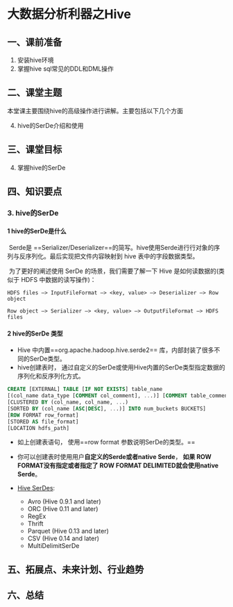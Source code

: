 # 大数据分析利器之Hive

## 一、课前准备

1. 安装hive环境
2. 掌握hive sql常见的DDL和DML操作


## 二、课堂主题

本堂课主要围绕hive的高级操作进行讲解。主要包括以下几个方面

4. hive的SerDe介绍和使用

## 三、课堂目标

4. 掌握hive的SerDe




## 四、知识要点

### 3. hive的SerDe

#### 1 hive的SerDe是什么

​	Serde是 ==Serializer/Deserializer==的简写。hive使用Serde进行行对象的序列与反序列化。最后实现把文件内容映射到 hive 表中的字段数据类型。

​	为了更好的阐述使用 SerDe 的场景，我们需要了解一下 Hive 是如何读数据的(类似于 HDFS 中数据的读写操作)：

```
HDFS files –> InputFileFormat –> <key, value> –> Deserializer –> Row object

Row object –> Serializer –> <key, value> –> OutputFileFormat –> HDFS files
```



#### 2 hive的SerDe 类型

- Hive 中内置==org.apache.hadoop.hive.serde2== 库，内部封装了很多不同的SerDe类型。
- hive创建表时， 通过自定义的SerDe或使用Hive内置的SerDe类型指定数据的序列化和反序列化方式。

```sql
CREATE [EXTERNAL] TABLE [IF NOT EXISTS] table_name 
[(col_name data_type [COMMENT col_comment], ...)] [COMMENT table_comment] [PARTITIONED BY (col_name data_type [COMMENT col_comment], ...)] 
[CLUSTERED BY (col_name, col_name, ...) 
[SORTED BY (col_name [ASC|DESC], ...)] INTO num_buckets BUCKETS] 
[ROW FORMAT row_format] 
[STORED AS file_format] 
[LOCATION hdfs_path]
```

- 如上创建表语句， 使用==row format 参数说明SerDe的类型。==

- 你可以创建表时使用用户**自定义的Serde或者native Serde**， **如果 ROW FORMAT没有指定或者指定了 ROW FORMAT DELIMITED就会使用native Serde**。
- [Hive SerDes](https://cwiki.apache.org/confluence/display/Hive/SerDe): 
  - Avro (Hive 0.9.1 and later) 
  - ORC (Hive 0.11 and later) 
  - RegEx 
  - Thrift 
  - Parquet (Hive 0.13 and later) 
  - CSV (Hive 0.14 and later) 
  - MultiDelimitSerDe 

## 五、拓展点、未来计划、行业趋势 

## 六、总结

